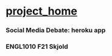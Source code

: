# [project_home](https://danmuck.herokuapp.com)

### Social Media Debate: heroku app
### ENGL1010 F21 Skjold
